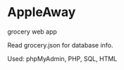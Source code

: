 # AppleAway
grocery web app

Read grocery.json for database info. 

Used: phpMyAdmin, PHP, SQL, HTML
